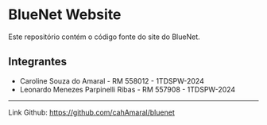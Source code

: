 # BlueNet Website

Este repositório contém o código fonte do site do BlueNet.

## Integrantes

- Caroline Souza do Amaral - RM 558012 - 1TDSPW-2024
- Leonardo Menezes Parpinelli Ribas - RM 557908 - 1TDSPW-2024

---

Link Github: https://github.com/cahAmaral/bluenet
